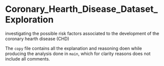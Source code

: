 # Coronary_Hearth_Disease_Dataset_Exploration
investigating the possible risk factors associated to the development of the coronary hearth disease (CHD) 

The `copy` file contains all the explanation and reasoning doen while producing the analysis done in `main`, which for clarity reasons does not include all comments. 
